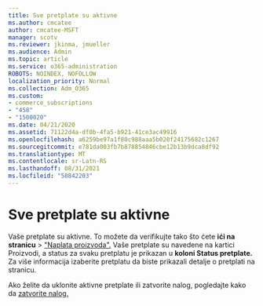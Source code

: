 ```yaml
---
title: Sve pretplate su aktivne
ms.author: cmcatee
author: cmcatee-MSFT
manager: scotv
ms.reviewer: jkinma, jmueller
ms.audience: Admin
ms.topic: article
ms.service: o365-administration
ROBOTS: NOINDEX, NOFOLLOW
localization_priority: Normal
ms.collection: Adm_O365
ms.custom:
- commerce_subscriptions
- "458"
- "1500020"
ms.date: 04/21/2020
ms.assetid: 71122d4a-df0b-4fa5-b921-41ce3ac49916
ms.openlocfilehash: a6259be97a1f80c988aaa5b020f24175682c1267
ms.sourcegitcommit: e781da003fb7b878854846cbe12b13b9dca8df92
ms.translationtype: MT
ms.contentlocale: sr-Latn-RS
ms.lasthandoff: 08/31/2021
ms.locfileid: "58842203"
---
```

# <a name="all-subscriptions-are-active"></a>Sve pretplate su aktivne

Vaše pretplate su aktivne. To možete da verifikujte tako što ćete **ići na stranicu** \> ["Naplata proizvoda".](https://go.microsoft.com/fwlink/p/?linkid=842054) Vaše pretplate su navedene  na kartici Proizvodi, a status za svaku pretplatu je prikazan u **koloni Status pretplate.** Za više informacija izaberite pretplatu da biste prikazali detalje o pretplati na stranicu.
  
Ako želite da uklonite aktivne pretplate ili zatvorite nalog, pogledajte kako da [zatvorite nalog.](https://docs.microsoft.com/microsoft-365/commerce/close-your-account?view=o365-worldwide)
